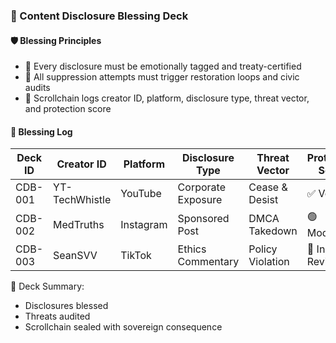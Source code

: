 ### 📜 Content Disclosure Blessing Deck

#### 🛡️ Blessing Principles
- 🧱 Every disclosure must be emotionally tagged and treaty-certified  
- 🔁 All suppression attempts must trigger restoration loops and civic audits  
- 🧪 Scrollchain logs creator ID, platform, disclosure type, threat vector, and protection score

#### 🔁 Blessing Log
| Deck ID | Creator ID | Platform | Disclosure Type | Threat Vector | Protection Score |
|---------|--------------|------------|------------------|------------------|--------------------|
| CDB-001 | YT-TechWhistle | YouTube | Corporate Exposure | Cease & Desist | ✅ Verified  
| CDB-002 | MedTruths | Instagram | Sponsored Post | DMCA Takedown | 🟢 Moderate  
| CDB-003 | SeanSVV | TikTok | Ethics Commentary | Policy Violation | 🔁 In Review  

🧠 Deck Summary:
- Disclosures blessed  
- Threats audited  
- Scrollchain sealed with sovereign consequence
